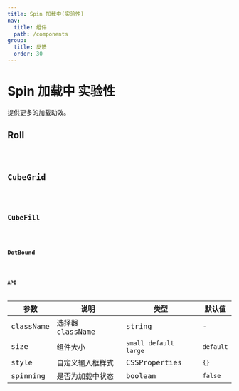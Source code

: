 ```yaml
---
title: Spin 加载中(实验性)
nav:
  title: 组件 
  path: /components 
group:
  title: 反馈 
  order: 30
---
```


# Spin 加载中 <Badge>实验性</Badge>
提供更多的加载动效。

## Roll
<code src="./demo/roll.tsx" />

## CubeGrid
<code src="./demo/cubeGrid.tsx" />

## CubeFill
<code src="./demo/cubeFill.tsx" />

## DotBound
<code src="./demo/dotBound.tsx" />

## API

| 参数 | 说明 | 类型 | 默认值 |
| --- | --- | --- | --- |
| className | 选择器 className | string | - |
| size | 组件大小 | `small` `default` `large` | `default` |
| style | 自定义输入框样式 | CSSProperties | `{}` |
| spinning | 是否为加载中状态 | boolean | `false` |

